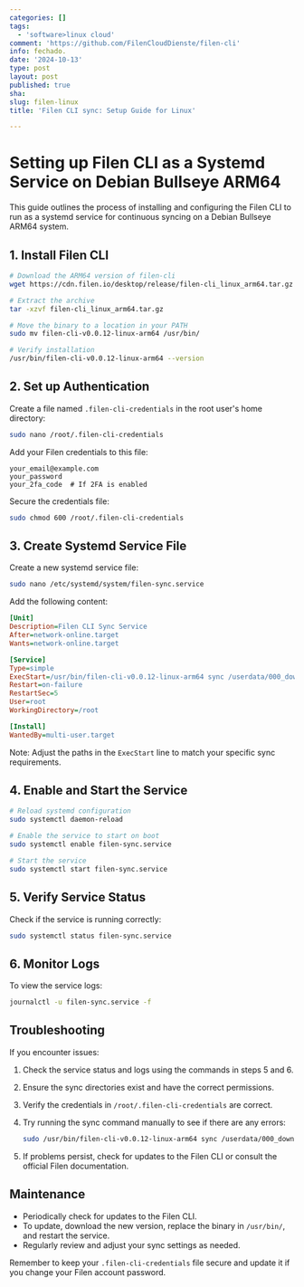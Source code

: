 ```yaml
---
categories: []
tags:
  - 'software>linux cloud'
comment: 'https://github.com/FilenCloudDienste/filen-cli'
info: fechado.
date: '2024-10-13'
type: post
layout: post
published: true
sha: 
slug: filen-linux
title: 'Filen CLI sync: Setup Guide for Linux'

---
```

# Setting up Filen CLI as a Systemd Service on Debian Bullseye ARM64

This guide outlines the process of installing and configuring the Filen CLI to run as a systemd service for continuous syncing on a Debian Bullseye ARM64 system.

## 1. Install Filen CLI

```bash
# Download the ARM64 version of filen-cli
wget https://cdn.filen.io/desktop/release/filen-cli_linux_arm64.tar.gz

# Extract the archive
tar -xzvf filen-cli_linux_arm64.tar.gz

# Move the binary to a location in your PATH
sudo mv filen-cli-v0.0.12-linux-arm64 /usr/bin/

# Verify installation
/usr/bin/filen-cli-v0.0.12-linux-arm64 --version
```

## 2. Set up Authentication

Create a file named `.filen-cli-credentials` in the root user's home directory:

```bash
sudo nano /root/.filen-cli-credentials
```

Add your Filen credentials to this file:

```
your_email@example.com
your_password
your_2fa_code  # If 2FA is enabled
```

Secure the credentials file:

```bash
sudo chmod 600 /root/.filen-cli-credentials
```

## 3. Create Systemd Service File

Create a new systemd service file:

```bash
sudo nano /etc/systemd/system/filen-sync.service
```

Add the following content:

```ini
[Unit]
Description=Filen CLI Sync Service
After=network-online.target
Wants=network-online.target

[Service]
Type=simple
ExecStart=/usr/bin/filen-cli-v0.0.12-linux-arm64 sync /userdata/000_download/share/:twoWay:/999_SHARED --continuous
Restart=on-failure
RestartSec=5
User=root
WorkingDirectory=/root

[Install]
WantedBy=multi-user.target
```

Note: Adjust the paths in the `ExecStart` line to match your specific sync requirements.

## 4. Enable and Start the Service

```bash
# Reload systemd configuration
sudo systemctl daemon-reload

# Enable the service to start on boot
sudo systemctl enable filen-sync.service

# Start the service
sudo systemctl start filen-sync.service
```

## 5. Verify Service Status

Check if the service is running correctly:

```bash
sudo systemctl status filen-sync.service
```

## 6. Monitor Logs

To view the service logs:

```bash
journalctl -u filen-sync.service -f
```

## Troubleshooting

If you encounter issues:

1. Check the service status and logs using the commands in steps 5 and 6.
2. Ensure the sync directories exist and have the correct permissions.
3. Verify the credentials in `/root/.filen-cli-credentials` are correct.
4. Try running the sync command manually to see if there are any errors:

   ```bash
   sudo /usr/bin/filen-cli-v0.0.12-linux-arm64 sync /userdata/000_download/share/:twoWay:/999_SHARED
   ```

5. If problems persist, check for updates to the Filen CLI or consult the official Filen documentation.

## Maintenance

- Periodically check for updates to the Filen CLI.
- To update, download the new version, replace the binary in `/usr/bin/`, and restart the service.
- Regularly review and adjust your sync settings as needed.

Remember to keep your `.filen-cli-credentials` file secure and update it if you change your Filen account password.